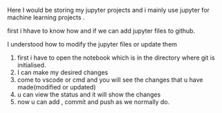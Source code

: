 Here I would be storing my jupyter projects and i mainly use jupyter for machine learning projects .

first i hhave to know how and if we can add jupyter files to github.
 
I understood how to modify the jupyter files or update them
1. first i have to open the notebook which is in the directory where git is initialised.
2. I can make my desired changes 
3. come to vscode or cmd and you will see the changes that u have made(modified or updated)
4. u can view the status and it will show the changes
5. now u can add , commit and push as we normally do.

